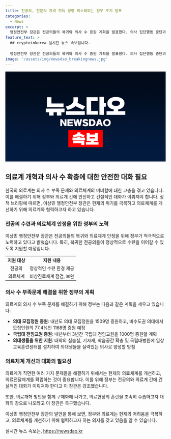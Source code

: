 ```yaml
---
title: 전공의, 전문의 자격 취득 영향 최소화되는 정부 조치 발표
categories:
  - News
excerpt: >
  행정안전부 장관은 전공의들의 복귀와 의사 수 증원 계획을 발표했다. 의사 집단행동 중단과 의료 현장 정상화를 촉구하며, 비상진료체계를 강화할 것을 강조했다. 의사 수 부족 문제에 대응하기 위해 의대 모집정원을 증원하고, 국립대 전임교원을 늘리며 의대생들을 지원할 방침이다. 의료개혁 방향과 전공의들의 요구가 일치한다며, 대화를 통해 구체화해 나갈 것을 촉구했다.
feature_text: >
  ## cryptoinkorea 실시간 뉴스 속보입니다.

  행정안전부 장관은 전공의들의 복귀와 의사 수 증원 계획을 발표했다. 의사 집단행동 중단과 의료 현장 정상화를 촉구하며, 비상진료체계를 강화할 것을 강조했다. 의사 수 부족 문제에 대응하기 위해 의대 모집정원을 증원하고, 국립대 전임교원을 늘리며 의대생들을 지원할 방침이다. 의료개혁 방향과 전공의들의 요구가 일치한다며, 대화를 통해 구체화해 나갈 것을 촉구했다.
image: '/assets/img/newsdao_breakingnews.jpg'
---
```


<p><img src="/assets/img/newsdao_breakingnews.jpg" alt="cryptoinkorea 속보" /></p>

<h2 data-ke-size="size26">의료계 개혁과 의사 수 확충에 대한 안전한 대화 필요</h2>

<p data-ke-size="size16">한국의 의료계는 의사 수 부족 문제와 의료체계의 미비함에 대한 고충을 겪고 있습니다. 이를 해결하기 위해 정부와 의료계 간에 안전하고 건설적인 대화가 이뤄져야 합니다. 정책 브리핑에 따르면, 이상민 행정안전부 장관은 현재의 위기를 극복하고 의료체계를 개선하기 위해 의료계와 협력하고자 하고 있습니다.</p>

<h3 data-ke-size="size24">전공의 수련과 의료체계 안정을 위한 정부의 노력</h3>

<p data-ke-size="size16">이상민 행정안전부 장관은 전공의들의 복귀와 의료체계 안정을 위해 정부가 적극적으로 노력하고 있다고 밝혔습니다. 특히, 복귀한 전공의들이 정상적으로 수련을 이어갈 수 있도록 지원할 예정입니다.</p>

<table>
    <tbody>
        <tr>
            <td style="text-align: center; height: 17px;"><b>지원 대상</b></td>
            <td style="text-align: center; height: 17px;"><b>지원 내용</b></td>
        </tr>
        <tr>
            <td style="text-align: center; height: 17px;">전공의</td>
            <td style="text-align: center; height: 17px;">정상적인 수련 환경 제공</td>
        </tr>
        <tr>
            <td style="text-align: center; height: 17px;">의료체계</td>
            <td style="text-align: center; height: 17px;">비상진료체계 점검, 보완</td>
        </tr>
    </tbody>
</table>

<h3 data-ke-size="size24">의사 수 부족문제 해결을 위한 정부의 계획</h3>

<p data-ke-size="size16">의료계의 의사 수 부족 문제를 해결하기 위해 정부는 다음과 같은 계획을 세우고 있습니다.</p>

<ul>
    <li><b>의대 모집정원 증원</b>: 내년도 의대 모집정원을 1509명 증원하고, 비수도권 의대에서 모집인원의 77.4%인 1168명 증원 예정</li>
    <li><b>국립대 전임교원 증원</b>: 내년부터 3년간 국립대 전임교원을 1000명 증원할 계획</li>
    <li><b>의대생들을 위한 지원</b>: 대학의 실습실, 기자재, 학습공간 확충 및 국립대병원에 임상교육훈련센터를 설치하여 의대생들을 실력있는 의사로 양성할 방침</li>
</ul>

<h3 data-ke-size="size24">의료체계 개선과 대화의 필요성</h3>

<p data-ke-size="size16">의료계가 직면한 여러 가지 문제들을 해결하기 위해서는 현재의 의료체계를 개선하고, 의료전달체계를 확립하는 것이 중요합니다. 이를 위해 정부는 전공의와 의료계 간에 건설적인 대화가 이뤄져야 한다고 이 장관은 강조했습니다.</p>

<p data-ke-size="size16">또한, 의료개혁 방안을 함께 구체화해 나가고, 의료현장의 혼란을 조속히 수습하고자 대화의 장으로 나오라고 이 장관은 촉구했습니다.</p>

<p data-ke-size="size16">이상민 행정안전부 장관의 발언을 통해 보면, 정부와 의료계는 현재의 어려움을 극복하고, 의료체계를 개선하기 위해 협력하고자 하는 의지를 갖고 있음을 알 수 있습니다.</p>

<p data-ke-size="size16"></p>
실시간 뉴스 속보는, <a href="https://newsdao.kr" rel="dofollow">https://newsdao.kr</a>


